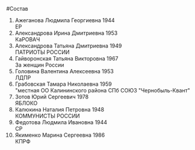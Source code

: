 #Состав
1. Ажеганова Людмила Георгиевна 1944   
    ЕР
2. Александрова Ирина Дмитриевна 1953   
    КаРОВАЧ
3. Александрова Татьяна Дмитриевна 1949   
    ПАТРИОТЫ РОССИИ
4. Гайворонская Татьяна Викторовна 1967   
    За женщин России
5. Головина Валентина Алексеевна 1953   
    ЛДПР
6. Грабовская Тамара Николаевна 1959   
    "местная ОО Калининского района СПб СОЮЗ "Чернобыль-Квант"
7. Зотов Юрий Сергеевич 1978   
    ЯБЛОКО
8. Калюкина Наталия Петровна 1948   
    КОММУНИСТЫ РОССИИ
9. Федотова Людмила Ивановна 1944   
    СР
10. Якименко Марина Сергеевна 1986   
    КПРФ
